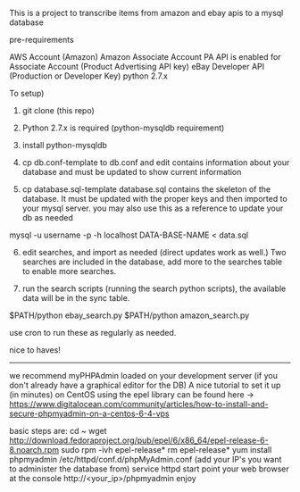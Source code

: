 This is a project to transcribe items from amazon and ebay apis to a mysql database

pre-requirements

 AWS Account (Amazon) 
 Amazon Associate Account
 PA API is enabled for Associate Account (Product Advertising API key)
 eBay Developer API (Production or Developer Key) 
 python 2.7.x

To setup)

1) git clone (this repo)

2) Python 2.7.x is required (python-mysqldb requirement)

3) install python-mysqldb

4) cp db.conf-template to db.conf and edit
  contains information about your database and must be updated to show current information

5) cp database.sql-template database.sql
 contains the skeleton of the database. It must be updated with the proper keys and then imported to  your mysql server.
 you may also use this as a reference to update your db as needed

  mysql -u username -p -h localhost DATA-BASE-NAME < data.sql

6) edit searches, and import as needed (direct updates work as well.) Two searches are included in the database, add more to the searches table to enable more searches.

7) run the search scripts (running the search python scripts), the available data will be in the sync table.

$PATH/python ebay_search.py
$PATH/python amazon_search.py

use cron to run these as regularly as needed.




nice to haves!
______________
 we recommend myPHPAdmin loaded on your development server (if you don't already have a graphical editor for the DB)
 A nice tutorial to set it up (in minutes) on CentOS using the epel library can be found here -> https://www.digitalocean.com/community/articles/how-to-install-and-secure-phpmyadmin-on-a-centos-6-4-vps

 basic steps are: 
  cd ~
  wget http://download.fedoraproject.org/pub/epel/6/x86_64/epel-release-6-8.noarch.rpm
  sudo rpm -ivh epel-release*
  rm epel-release*
  yum install phpmyadmin
  /etc/httpd/conf.d/phpMyAdmin.conf (add your IP's you want to administer the database from)
  service httpd start
  point your web browser at the console http://<your_ip>/phpmyadmin
  enjoy

